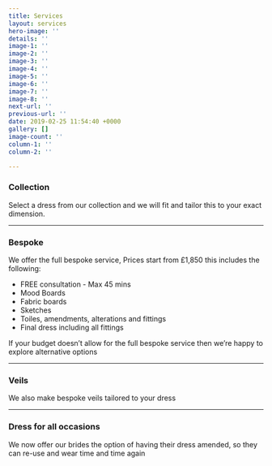 ```yaml
---
title: Services
layout: services
hero-image: ''
details: ''
image-1: ''
image-2: ''
image-3: ''
image-4: ''
image-5: ''
image-6: ''
image-7: ''
image-8: ''
next-url: ''
previous-url: ''
date: 2019-02-25 11:54:40 +0000
gallery: []
image-count: ''
column-1: ''
column-2: ''

---
```

### Collection

Select a dress from our collection and we will fit and tailor this to your exact dimension.

***

### Bespoke

We offer the full bespoke service, Prices start from £1,850 this includes the following:

* FREE consultation - Max 45 mins
* Mood Boards
* Fabric boards
* Sketches
* Toiles, amendments, alterations and fittings
* Final dress including all fittings

If your budget doesn’t allow for the full bespoke service then we’re happy to explore alternative options

***

### Veils

We also make bespoke veils tailored to your dress

***

### Dress for all occasions

We now offer our brides the option of having their dress amended, so they can re-use and wear time and time again